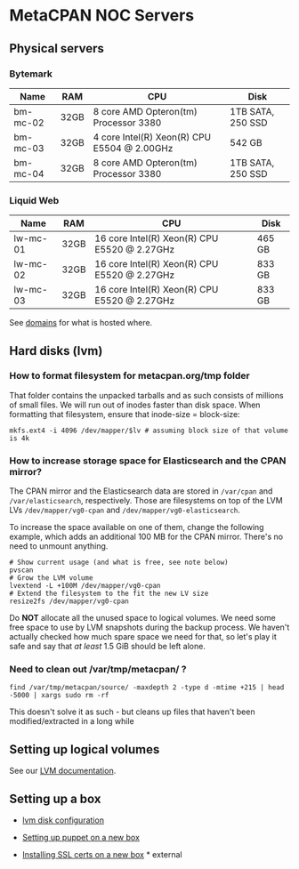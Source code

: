 # MetaCPAN NOC Servers

## Physical servers

### Bytemark

Name | RAM | CPU | Disk
-----|-----|-----|-----
bm-mc-02 | 32GB | 8 core AMD Opteron(tm) Processor 3380 | 1TB SATA, 250 SSD
bm-mc-03 | 32GB | 4 core Intel(R) Xeon(R) CPU E5504  @ 2.00GHz | 542 GB
bm-mc-04 | 32GB | 8 core AMD Opteron(tm) Processor 3380 | 1TB SATA, 250 SSD

### Liquid Web

Name | RAM | CPU | Disk
-----|-----|-----|-----
lw-mc-01 | 32GB | 16 core Intel(R) Xeon(R) CPU E5520  @ 2.27GHz | 465 GB
lw-mc-02 | 32GB | 16 core Intel(R) Xeon(R) CPU E5520  @ 2.27GHz | 833 GB
lw-mc-03 | 32GB | 16 core Intel(R) Xeon(R) CPU E5520  @ 2.27GHz | 833 GB

See [domains](https://github.com/CPAN-API/network-infrastructure/blob/master/domains.md) for what
is hosted where.

## Hard disks (lvm)


### How to format filesystem for metacpan.org/tmp folder

That folder contains the unpacked tarballs and as such consists of millions of small files. We will run out of inodes faster than disk space. When formatting that filesystem, ensure that inode-size = block-size:

    mkfs.ext4 -i 4096 /dev/mapper/$lv # assuming block size of that volume is 4k

### How to increase storage space for Elasticsearch and the CPAN mirror?

The CPAN mirror and the Elasticsearch data are stored in `/var/cpan` and `/var/elasticsearch`, respectively. Those are filesystems on top of the LVM LVs `/dev/mapper/vg0-cpan` and `/dev/mapper/vg0-elasticsearch`.

To increase the space available on one of them, change the following example, which adds an additional 100 MB for the CPAN mirror. There's no need to unmount anything.

````
# Show current usage (and what is free, see note below)
pvscan
# Grow the LVM volume
lvextend -L +100M /dev/mapper/vg0-cpan
# Extend the filesystem to the fit the new LV size
resize2fs /dev/mapper/vg0-cpan
````

Do **NOT** allocate all the unused space to logical volumes. We need some free space to use by LVM snapshots during the backup process. We haven't actually checked how much spare space we need for that, so let's play it safe and say that *at least* 1.5 GiB should be left alone.

### Need to clean out /var/tmp/metacpan/ ?

`````
find /var/tmp/metacpan/source/ -maxdepth 2 -type d -mtime +215 | head -5000 | xargs sudo rm -rf
`````
This doesn't solve it as such - but cleans up files that haven't been modified/extracted in a long while

## Setting up logical volumes

See our [LVM documentation](./lvm.md).

## Setting up a box

 * [lvm disk configuration](lvm.md)

 * [Setting up puppet on a new box](./puppet.md)

 * [Installing SSL certs on a new box](https://github.com/CPAN-API/metacpan-conf-private) * external
